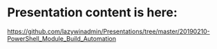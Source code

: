 # Presentation content is here:
https://github.com/lazywinadmin/Presentations/tree/master/20190210-PowerShell_Module_Build_Automation